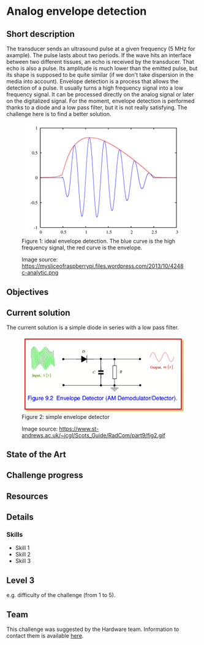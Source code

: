 # Analog envelope detection

## Short description
The transducer sends an ultrasound pulse at a given frequency (5 MHz for axample). The pulse lasts about two periods. If the wave hits an interface between two different tissues, an echo is received by the transducer. That echo is also a pulse. Its amplitude is much lower than the emitted pulse, but its shape is supposed to be quite similar (if we don't take dispersion in the media into account). Envelope detection is a process that allows the detection of a pulse. It usually turns a high frequency signal into a low frequency signal. It can be processed directly on the analog signal or later on the digitalized signal. For the moment, envelope detection is performed thanks to a diode and a low pass filter, but it is not really satisfying. The challenge here is to find a better solution.

<figure>
  <img src="/challenges/envelope_detection/envelope_detection_principle.png" alt="" />
  <figcaption> Figure 1: ideal envelope detection. The blue curve is the high frequency signal, the red curve is the envelope.
  
  Image source: https://mysliceofraspberrypi.files.wordpress.com/2013/10/4248c-analytic.png</figcaption>
</figure>

## Objectives


## Current solution
The current solution is a simple diode in series with a low pass filter.
<figure>
  <img src="/challenges/envelope_detection/envelope_detector.gif" alt="" />
  <figcaption> Figure 2: simple envelope detector
  
  Image source: https://www.st-andrews.ac.uk/~jcgl/Scots_Guide/RadCom/part9/fig2.gif</figcaption>
</figure>


## State of the Art

## Challenge progress

## Resources

## Details

### Skills 
* Skill 1
* Skill 2
* Skill 3

## Level 3
e.g. difficulty of the challenge (from 1 to 5).

## Team
This challenge was suggested by the Hardware team. Information to contact them is available [here](./howto/teams.md).

